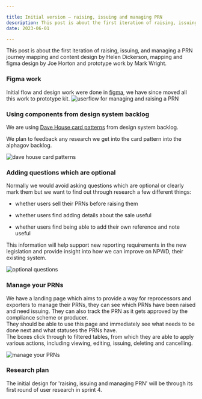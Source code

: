 ```yaml
---

title: Initial version – raising, issuing and managing PRN
description: This post is about the first iteration of raising, issuing and managing a PRN designed by Helen and Joe
date: 2023-06-01

---
```


This post is about the first iteration of raising, issuing, and managing a PRN journey mapping and content design by Helen Dickerson, mapping and figma design by Joe Horton and prototype work by Mark Wright.

### Figma work

Initial flow and design work were done in [figma](https://www.figma.com/file/Oph288IL3Aan2xDUEWpAAN/Raise-and-issue-PRNs?type=design&node-id=2%3A2&t=n6vsOWoXhtUlOi6m-1), we have since moved all this work to prototype kit.
![userflow for managing and raising a PRN](/userflow-manage-prn.png)


### Using components from design system backlog


We are using [Dave House card patterns](https://github.com/alphagov/govuk-design-system-backlog/issues/113#issuecomment-390905761) from design system backlog.

We plan to feedback any research we get into the card pattern into the alphagov backlog.

![dave house card patterns](/cards.png)

### Adding questions which are optional


Normally we would avoid asking questions which are optional or clearly mark them but we want to find out through research a few different things:

-  whether users sell their PRNs before raising them

-  whether users find adding details about the sale useful

-  whether users find being able to add their own reference and note useful

This information will help support new reporting requirements in the new legislation and provide insight into how we can improve on NPWD, their existing system.

![optional questions](/optional-q.png)


### Manage your PRNs

We have a landing page which aims to provide a way for reprocessors and exporters to manage their PRNs, they can see which PRNs have been raised and need issuing. They can also track the PRN as it gets approved by the compliance scheme or producer.  
They should be able to use this page and immediately see what needs to be done next and what statuses the PRNs have.  
The boxes click through to filtered tables, from which they are able to apply various actions, including viewing, editing, issuing, deleting and cancelling.

![manage your PRNs](/dashboard.png)

### Research plan

The initial design for 'raising, issuing and managing PRN' will be through its first round of user research in sprint 4.
